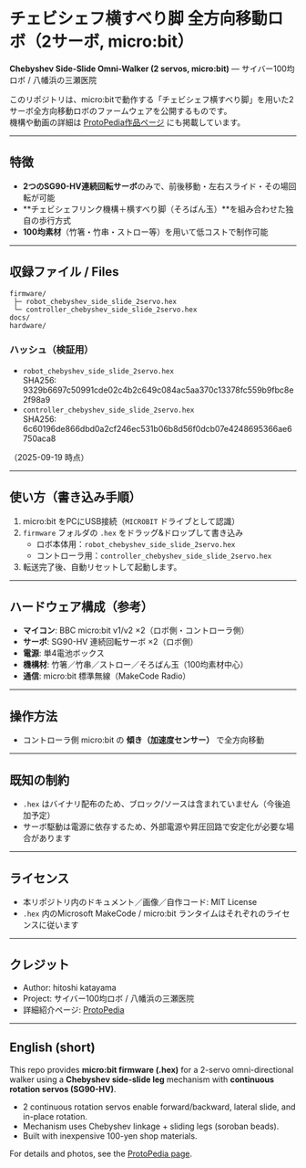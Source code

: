 # チェビシェフ横すべり脚 全方向移動ロボ（2サーボ, micro:bit）

**Chebyshev Side-Slide Omni-Walker (2 servos, micro:bit)** — サイバー100均ロボ / 八幡浜の三瀬医院

このリポジトリは、micro:bitで動作する「チェビシェフ横すべり脚」を用いた2サーボ全方向移動ロボのファームウェアを公開するものです。  
機構や動画の詳細は [ProtoPedia作品ページ](https://protopedia.net/prototype/6763) にも掲載しています。

---

## 特徴
- **2つのSG90-HV連続回転サーボ**のみで、前後移動・左右スライド・その場回転が可能  
- **チェビシェフリンク機構＋横すべり脚（そろばん玉）**を組み合わせた独自の歩行方式  
- **100均素材**（竹箸・竹串・ストロー等）を用いて低コストで制作可能  

---

## 収録ファイル / Files

```
firmware/
 ├─ robot_chebyshev_side_slide_2servo.hex
 └─ controller_chebyshev_side_slide_2servo.hex
docs/
hardware/
```

### ハッシュ（検証用）
- `robot_chebyshev_side_slide_2servo.hex`  
  SHA256: 9329b6697c50991cde02c4b2c649c084ac5aa370c13378fc559b9fbc8e2f98a9
- `controller_chebyshev_side_slide_2servo.hex`  
  SHA256: 6c60196de866dbd0a2cf246ec531b06b8d56f0dcb07e4248695366ae6750aca8

（2025-09-19 時点）

---

## 使い方（書き込み手順）
1. micro:bit をPCにUSB接続（`MICROBIT` ドライブとして認識）  
2. `firmware` フォルダの `.hex` をドラッグ&ドロップして書き込み  
   - ロボ本体用：`robot_chebyshev_side_slide_2servo.hex`  
   - コントローラ用：`controller_chebyshev_side_slide_2servo.hex`  
3. 転送完了後、自動リセットして起動します。

---

## ハードウェア構成（参考）
- **マイコン**: BBC micro:bit v1/v2 ×2（ロボ側・コントローラ側）  
- **サーボ**: SG90-HV 連続回転サーボ ×2（ロボ側）  
- **電源**: 単4電池ボックス  
- **機構材**: 竹箸／竹串／ストロー／そろばん玉（100均素材中心）  
- **通信**: micro:bit 標準無線（MakeCode Radio）  

---

## 操作方法
- コントローラ側 micro:bit の **傾き（加速度センサー）** で全方向移動 

---

## 既知の制約
- `.hex` はバイナリ配布のため、ブロック/ソースは含まれていません（今後追加予定）  
- サーボ駆動は電源に依存するため、外部電源や昇圧回路で安定化が必要な場合があります  

---

## ライセンス
- 本リポジトリ内のドキュメント／画像／自作コード: MIT License  
- `.hex` 内のMicrosoft MakeCode / micro:bit ランタイムはそれぞれのライセンスに従います  

---

## クレジット
- Author: hitoshi katayama  
- Project: サイバー100均ロボ / 八幡浜の三瀬医院  
- 詳細紹介ページ: [ProtoPedia](https://protopedia.net/prototype/6763)

---

## English (short)

This repo provides **micro:bit firmware (.hex)** for a 2-servo omni-directional walker using a **Chebyshev side-slide leg** mechanism with **continuous rotation servos (SG90-HV)**.  

- 2 continuous rotation servos enable forward/backward, lateral slide, and in-place rotation.  
- Mechanism uses Chebyshev linkage + sliding legs (soroban beads).  
- Built with inexpensive 100-yen shop materials.  

For details and photos, see the [ProtoPedia page](https://protopedia.net/prototype/6763).
